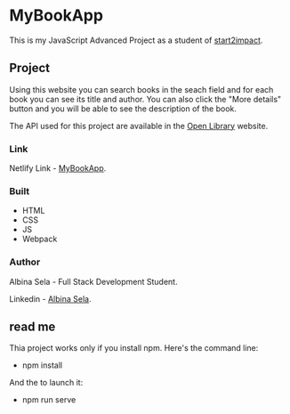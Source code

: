 <h1>MyBookApp</h1>

This is my JavaScript Advanced Project as a student of <a href="https://talent.start2impact.it/home">start2impact</a>.

<h2>Project</h2>

Using this website you can search books in the seach field and for each book you can see its title and author.
You can also click the "More details" button and you will be able to see the description of the book.

The API used for this project are available in the <a href="https://openlibrary.org/developers/api">Open Library</a> website.

<h3>Link</h3>

Netlify Link - <a href="https://as93mybookapp.netlify.app/">MyBookApp</a>.

<h3>Built</h3>

- HTML
- CSS
- JS
- Webpack

<h3>Author</h3>

Albina Sela - Full Stack Development Student.

Linkedin - <a href="https://www.linkedin.com/in/albina-sela-521671187/">Albina Sela</a>.

<h2>read me</h2>

Thia project works only if you install npm. Here's the command line:

  - npm install
  
And the to launch it:

  - npm run serve

